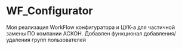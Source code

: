 WF_Configurator
===============

Моя реализация WorkFlow конфигуратора и ЦУК-а для частичной замены ПО компании АСКОН.
Добавлен функционал добавления/удаления групп пользователей
